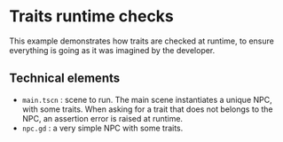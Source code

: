# Traits runtime checks

This example demonstrates how traits are checked at runtime, to ensure everything is going as
it was imagined by the developer.

## Technical elements

- `main.tscn` : scene to run. The main scene instantiates a unique NPC, with some traits. When asking for
  a trait that does not belongs to the NPC, an assertion error is raised at runtime.
- `npc.gd` : a very simple NPC with some traits.
